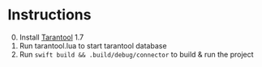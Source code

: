 # Instructions

0. Install [Tarantool](https://tarantool.org/download.html) 1.7
1. Run tarantool.lua to start tarantool database
2. Run `swift build && .build/debug/connector` to build & run the project
